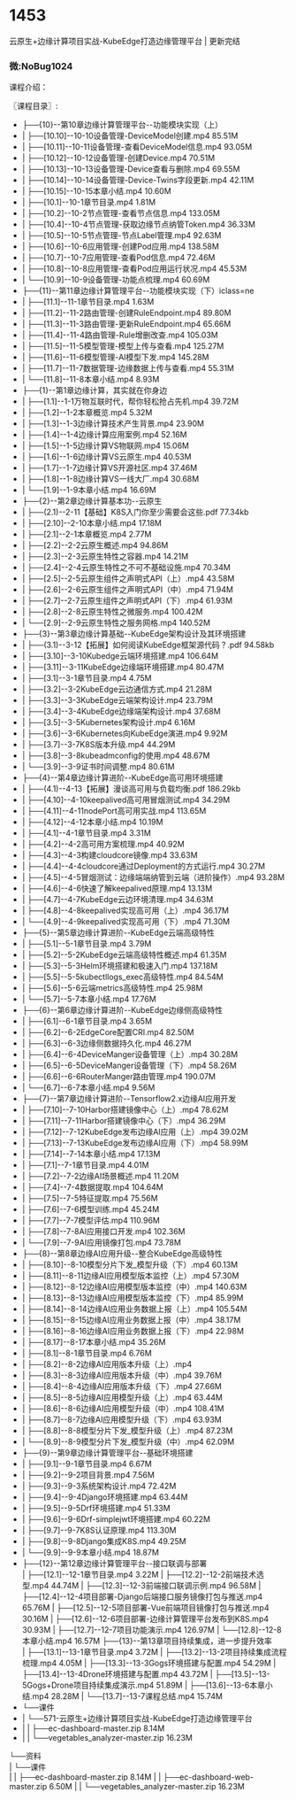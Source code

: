 # 1453
云原生+边缘计算项目实战-KubeEdge打造边缘管理平台 | 更新完结
### 微:NoBug1024 


课程介绍：

〖课程目录〗:      

- ├──{10}--第10章边缘计算管理平台--功能模块实现（上）  
- |   ├──[10.10]--10-10设备管理-DeviceModel创建.mp4  85.51M
- |   ├──[10.11]--10-11设备管理-查看DeviceModel信息.mp4  93.05M
- |   ├──[10.12]--10-12设备管理-创建Device.mp4  70.51M
- |   ├──[10.13]--10-13设备管理-Device查看与删除.mp4  69.55M
- |   ├──[10.14]--10-14设备管理-Device-Twins字段更新.mp4  42.11M
- |   ├──[10.15]--10-15本章小结.mp4  10.60M
- |   ├──[10.1]--10-1章节目录.mp4  1.81M
- |   ├──[10.2]--10-2节点管理-查看节点信息.mp4  133.05M
- |   ├──[10.4]--10-4节点管理-获取边缘节点纳管Token.mp4  36.33M
- |   ├──[10.5]--10-5节点管理-节点Label管理.mp4  92.63M
- |   ├──[10.6]--10-6应用管理-创建Pod应用.mp4  138.58M
- |   ├──[10.7]--10-7应用管理-查看Pod信息.mp4  72.46M
- |   ├──[10.8]--10-8应用管理-查看Pod应用运行状况.mp4  45.53M
- |   └──[10.9]--10-9设备管理-功能点梳理.mp4  60.69M
- ├──{11}--第11章边缘计算管理平台--功能模块实现（下）iclass=ne  
- |   ├──[11.1]--11-1章节目录.mp4  1.63M
- |   ├──[11.2]--11-2路由管理-创建RuleEndpoint.mp4  89.80M
- |   ├──[11.3]--11-3路由管理-更新RuleEndpoint.mp4  65.66M
- |   ├──[11.4]--11-4路由管理-Rule增删改查.mp4  105.03M
- |   ├──[11.5]--11-5模型管理-模型上传与查看.mp4  125.27M
- |   ├──[11.6]--11-6模型管理-AI模型下发.mp4  145.28M
- |   ├──[11.7]--11-7数据管理-边缘数据上传与查看.mp4  55.31M
- |   └──[11.8]--11-8本章小结.mp4  8.93M
- ├──{1}--第1章边缘计算，其实就在你身边  
- |   ├──[1.1]--1-1万物互联时代，帮你轻松抢占先机.mp4  39.72M
- |   ├──[1.2]--1-2本章概览.mp4  5.32M
- |   ├──[1.3]--1-3边缘计算技术产生背景.mp4  23.90M
- |   ├──[1.4]--1-4边缘计算应用案例.mp4  52.16M
- |   ├──[1.5]--1-5边缘计算VS物联网.mp4  15.06M
- |   ├──[1.6]--1-6边缘计算VS云原生.mp4  40.53M
- |   ├──[1.7]--1-7边缘计算VS开源社区.mp4  37.46M
- |   ├──[1.8]--1-8边缘计算VS一线大厂.mp4  30.68M
- |   └──[1.9]--1-9本章小结.mp4  16.69M
- ├──{2}--第2章边缘计算基本功--云原生  
- |   ├──(2.1)--2-11【基础】K8S入门你至少需要会这些.pdf  77.34kb
- |   ├──[2.10]--2-10本章小结.mp4  17.18M
- |   ├──[2.1]--2-1本章概览.mp4  2.77M
- |   ├──[2.2]--2-2云原生概述.mp4  94.86M
- |   ├──[2.3]--2-3云原生特性之容器.mp4  14.21M
- |   ├──[2.4]--2-4云原生特性之不可不基础设施.mp4  70.34M
- |   ├──[2.5]--2-5云原生组件之声明式API（上）.mp4  43.58M
- |   ├──[2.6]--2-6云原生组件之声明式API（中）.mp4  71.94M
- |   ├──[2.7]--2-7云原生组件之声明式API（下）.mp4  61.93M
- |   ├──[2.8]--2-8云原生特性之微服务.mp4  100.42M
- |   └──[2.9]--2-9云原生特性之服务网格.mp4  140.52M
- ├──{3}--第3章边缘计算基础--KubeEdge架构设计及其环境搭建  
- |   ├──(3.1)--3-12【拓展】如何阅读KubeEdge框架源代码？.pdf  94.58kb
- |   ├──[3.10]--3-10Kubedge云端环境搭建.mp4  106.64M
- |   ├──[3.11]--3-11KubeEdge边缘端环境搭建.mp4  80.47M
- |   ├──[3.1]--3-1章节目录.mp4  4.75M
- |   ├──[3.2]--3-2KubeEdge云边通信方式.mp4  21.28M
- |   ├──[3.3]--3-3KubeEdge云端架构设计.mp4  23.79M
- |   ├──[3.4]--3-4KubeEdge边缘端架构设计.mp4  37.68M
- |   ├──[3.5]--3-5Kubernetes架构设计.mp4  6.16M
- |   ├──[3.6]--3-6Kubernetes向KubeEdge演进.mp4  9.92M
- |   ├──[3.7]--3-7K8S版本升级.mp4  44.29M
- |   ├──[3.8]--3-8kubeadmconfig的使用.mp4  48.67M
- |   └──[3.9]--3-9证书时间调整.mp4  80.61M
- ├──{4}--第4章边缘计算进阶--KubeEdge高可用环境搭建  
- |   ├──(4.1)--4-13【拓展】漫谈高可用与负载均衡.pdf  186.29kb
- |   ├──[4.10]--4-10keepalived高可用冒烟测试.mp4  34.29M
- |   ├──[4.11]--4-11nodePort高可用实战.mp4  113.65M
- |   ├──[4.12]--4-12本章小结.mp4  10.19M
- |   ├──[4.1]--4-1章节目录.mp4  3.31M
- |   ├──[4.2]--4-2高可用方案梳理.mp4  40.92M
- |   ├──[4.3]--4-3构建cloudcore镜像.mp4  33.63M
- |   ├──[4.4]--4-4cloudcore通过Deployment的方式运行.mp4  30.27M
- |   ├──[4.5]--4-5冒烟测试：边缘端端纳管到云端（进阶操作）.mp4  93.28M
- |   ├──[4.6]--4-6快速了解keepalived原理.mp4  13.13M
- |   ├──[4.7]--4-7KubeEdge云边环境清理.mp4  34.63M
- |   ├──[4.8]--4-8keepalived实现高可用（上）.mp4  36.17M
- |   └──[4.9]--4-9keepalived实现高可用（下）.mp4  71.30M
- ├──{5}--第5章边缘计算进阶--KubeEdge云端高级特性  
- |   ├──[5.1]--5-1章节目录.mp4  3.79M
- |   ├──[5.2]--5-2KubeEdge云端高级特性概述.mp4  61.35M
- |   ├──[5.3]--5-3Helm环境搭建和极速入门.mp4  137.18M
- |   ├──[5.5]--5-5kubectllogs_exec高级特性.mp4  84.54M
- |   ├──[5.6]--5-6云端metrics高级特性.mp4  25.98M
- |   └──[5.7]--5-7本章小结.mp4  17.76M
- ├──{6}--第6章边缘计算进阶--KubeEdge边缘侧高级特性  
- |   ├──[6.1]--6-1章节目录.mp4  3.65M
- |   ├──[6.2]--6-2EdgeCore配置CRI.mp4  82.50M
- |   ├──[6.3]--6-3边缘侧数据持久化.mp4  46.27M
- |   ├──[6.4]--6-4DeviceManger设备管理（上）.mp4  30.28M
- |   ├──[6.5]--6-5DeviceManger设备管理（下）.mp4  58.26M
- |   ├──[6.6]--6-6RouterManger路由管理.mp4  190.07M
- |   └──[6.7]--6-7本章小结.mp4  9.56M
- ├──{7}--第7章边缘计算进阶--Tensorflow2.x边缘AI应用开发  
- |   ├──[7.10]--7-10Harbor搭建镜像中心（上）.mp4  78.62M
- |   ├──[7.11]--7-11Harbor搭建镜像中心（下）.mp4  36.29M
- |   ├──[7.12]--7-12KubeEdge发布边缘AI应用（上）.mp4  39.02M
- |   ├──[7.13]--7-13KubeEdge发布边缘AI应用（下）.mp4  58.99M
- |   ├──[7.14]--7-14本章小结.mp4  17.13M
- |   ├──[7.1]--7-1章节目录.mp4  4.01M
- |   ├──[7.2]--7-2边缘AI场景概述.mp4  11.20M
- |   ├──[7.4]--7-4数据提取.mp4  104.64M
- |   ├──[7.5]--7-5特征提取.mp4  75.56M
- |   ├──[7.6]--7-6模型训练.mp4  45.24M
- |   ├──[7.7]--7-7模型评估.mp4  110.96M
- |   ├──[7.8]--7-8AI应用接口开发.mp4  102.36M
- |   └──[7.9]--7-9AI应用镜像打包.mp4  73.78M
- ├──{8}--第8章边缘AI应用升级--整合KubeEdge高级特性  
- |   ├──[8.10]--8-10模型分片下发_模型升级（下）.mp4  60.13M
- |   ├──[8.11]--8-11边缘AI应用模型版本监控（上）.mp4  57.30M
- |   ├──[8.12]--8-12边缘AI应用模型版本监控（中）.mp4  140.63M
- |   ├──[8.13]--8-13边缘AI应用模型版本监控（下）.mp4  85.99M
- |   ├──[8.14]--8-14边缘AI应用业务数据上报（上）.mp4  105.54M
- |   ├──[8.15]--8-15边缘AI应用业务数据上报（中）.mp4  38.17M
- |   ├──[8.16]--8-16边缘AI应用业务数据上报（下）.mp4  22.98M
- |   ├──[8.17]--8-17本章小结.mp4  35.26M
- |   ├──[8.1]--8-1章节目录.mp4  6.76M
- |   ├──[8.2]--8-2边缘AI应用版本升级（上）.mp4  
- |   ├──[8.3]--8-3边缘AI应用版本升级（中）.mp4  39.76M
- |   ├──[8.4]--8-4边缘AI应用版本升级（下）.mp4  27.66M
- |   ├──[8.5]--8-5边缘AI应用模型升级（上）.mp4  63.44M
- |   ├──[8.6]--8-6边缘AI应用模型升级（中）.mp4  108.41M
- |   ├──[8.7]--8-7边缘AI应用模型升级（下）.mp4  63.93M
- |   ├──[8.8]--8-8模型分片下发_模型升级（上）.mp4  87.23M
- |   └──[8.9]--8-9模型分片下发_模型升级（中）.mp4  62.09M
- ├──{9}--第9章边缘计算管理平台--基础环境搭建  
- |   ├──[9.1]--9-1章节目录.mp4  6.67M
- |   ├──[9.2]--9-2项目背景.mp4  7.56M
- |   ├──[9.3]--9-3系统架构设计.mp4  72.42M
- |   ├──[9.4]--9-4Django环境搭建.mp4  63.44M
- |   ├──[9.5]--9-5Drf环境搭建.mp4  51.33M
- |   ├──[9.6]--9-6Drf-simplejwt环境搭建.mp4  60.22M
- |   ├──[9.7]--9-7K8S认证原理.mp4  113.30M
- |   ├──[9.8]--9-8Django集成K8S.mp4  49.25M
- |   └──[9.9]--9-9本章小结.mp4  18.87M
- ├──{12}--第12章边缘计算管理平台--接口联调与部署  
|   ├──[12.1]--12-1章节目录.mp4  3.22M
|   ├──[12.2]--12-2前端技术选型.mp4  44.74M
|   ├──[12.3]--12-3前端接口联调示例.mp4  96.58M
|   ├──[12.4]--12-4项目部署-Django后端接口服务镜像打包与推送.mp4  65.76M
|   ├──[12.5]--12-5项目部署-Vue前端项目镜像打包与推送.mp4  30.16M
|   ├──[12.6]--12-6项目部署-边缘计算管理平台发布到K8S.mp4  30.93M
|   ├──[12.7]--12-7项目功能演示.mp4  126.97M
|   └──[12.8]--12-8本章小结.mp4  16.57M
├──{13}--第13章项目持续集成，进一步提升效率  
|   ├──[13.1]--13-1章节目录.mp4  3.72M
|   ├──[13.2]--13-2项目持续集成流程梳理.mp4  4.05M
|   ├──[13.3]--13-3Gogs环境搭建与配置.mp4  54.29M
|   ├──[13.4]--13-4Drone环境搭建与配置.mp4  43.72M
|   ├──[13.5]--13-5Gogs+Drone项目持续集成演示.mp4  51.89M
|   ├──[13.6]--13-6本章小结.mp4  28.28M
|   └──[13.7]--13-7课程总结.mp4  15.74M
- └──课件  
- |   └──571-云原生+边缘计算项目实战-KubeEdge打造边缘管理平台
- |   |   ├──ec-dashboard-master.zip  8.14M
- |   |   └──vegetables_analyzer-master.zip  16.23M

└──资料  
|   └──课件  
|   |   ├──ec-dashboard-master.zip  8.14M
|   |   ├──ec-dashboard-web-master.zip  6.50M
|   |   └──vegetables_analyzer-master.zip  16.23M

